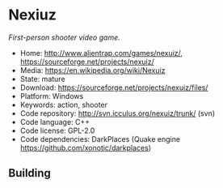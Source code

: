 # Nexiuz

_First-person shooter video game._

- Home: http://www.alientrap.com/games/nexuiz/, https://sourceforge.net/projects/nexuiz/
- Media: https://en.wikipedia.org/wiki/Nexuiz
- State: mature
- Download: https://sourceforge.net/projects/nexuiz/files/
- Platform: Windows
- Keywords: action, shooter
- Code repository: http://svn.icculus.org/nexuiz/trunk/ (svn)
- Code language: C++
- Code license: GPL-2.0
- Code dependencies: DarkPlaces (Quake engine https://github.com/xonotic/darkplaces)

## Building
